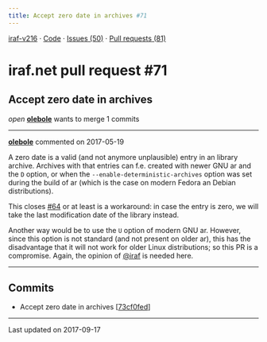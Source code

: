 ```yaml
---
title: Accept zero date in archives #71
---
```


[iraf-v216](/iraf-v216) · [Code](https://github.com/iraf-community/iraf/tree/iraf-v216) · [Issues (50)](/iraf-v216/issues) · [Pull requests (81)](/iraf-v216/issues/pulls)

# iraf.net pull request #71
## Accept zero date in archives
*open* **[olebole](https://github.com/olebole)** wants to merge 1 commits

- - - -

**[olebole](https://github.com/olebole)** commented on 2017-05-19

A zero date is a valid (and not anymore unplausible) entry in an library archive. Archives with that entries can f.e. created with newer GNU ar and the `D` option, or when the `--enable-deterministic-archives` option was set during the build of ar (which is the case on modern Fedora an Debian distributions).  
  
This closes [#64](https://iraf-community.github.io/iraf-v216/issues/64) or at least is a workaround: in case the entry is zero, we will take the last modification date of the library instead.  
  
Another way would be to use the `U` option of modern GNU ar. However, since this option is not standard (and not present on older ar), this has the disadvantage that it will not work for older Linux distributions; so this PR is a compromise. Again, the opinion of [@iraf](https://github.com/iraf) is needed here.
- - - -

## Commits

* Accept zero date in archives [[73cf0fed](https://github.com/iraf-community/iraf/commit/73cf0fedbe6374980e5b6b01c986e200eada47c0)]

- - - -

Last updated on 2017-09-17
